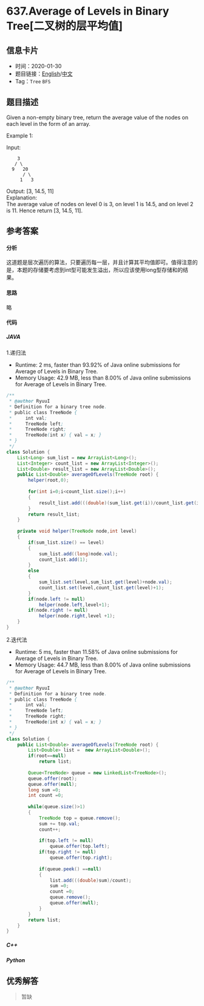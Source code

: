 # 637.Average of Levels in Binary Tree[二叉树的层平均值]

## 信息卡片

* 时间：2020-01-30
* 题目链接：[English](https://leetcode.com/problems/average-of-levels-in-binary-tree/)/[中文](https://leetcode-cn.com/problems/average-of-levels-in-binary-tree/)
* Tag：`Tree` `BFS`
## 题目描述
Given a non-empty binary tree, return the average value of the nodes on each level in the form of an array.

Example 1:  

Input:

        3
       / \
      9   20
          / \
         1   3
Output: [3, 14.5, 11]  
Explanation:  
The average value of nodes on level 0 is 3,  on level 1 is 14.5, and on level 2 is 11. Hence return [3, 14.5, 11].  


## 参考答案   


#### 分析

这道题是层次遍历的算法，只要遍历每一层，并且计算其平均值即可。值得注意的是，本题的存储要考虑到int型可能发生溢出，所以应该使用long型存储和的结果。  

#### 思路
略

#### 代码

##### JAVA

1.递归法

* Runtime: 2 ms, faster than 93.92% of Java online submissions for Average of Levels in Binary Tree.
* Memory Usage: 42.9 MB, less than 8.00% of Java online submissions for Average of Levels in Binary Tree.

```Java
/**
 * @author RyuuI
 * Definition for a binary tree node.
 * public class TreeNode {
 *     int val;
 *     TreeNode left;
 *     TreeNode right;
 *     TreeNode(int x) { val = x; }
 * }
 */
class Solution {
	List<Long> sum_list = new ArrayList<Long>();
	List<Integer> count_list = new ArrayList<Integer>();
	List<Double> result_list = new ArrayList<Double>();
    public List<Double> averageOfLevels(TreeNode root) {
		helper(root,0);
		
		for(int i=0;i<count_list.size();i++)
		{
			result_list.add(((double)(sum_list.get(i))/count_list.get(i)));
		}
		return result_list;
    }
	
	private void helper(TreeNode node,int level)
	{
		if(sum_list.size() == level)
		{
			sum_list.add((long)node.val);	
			count_list.add(1);
		}
		else
		{
			sum_list.set(level,sum_list.get(level)+node.val);
			count_list.set(level,count_list.get(level)+1);
		}
		if(node.left != null)
			helper(node.left,level+1);
		if(node.right != null)
			helper(node.right,level +1);
	}
}
```


2.迭代法  

* Runtime: 5 ms, faster than 11.58% of Java online submissions for Average of Levels in Binary Tree.
* Memory Usage: 44.7 MB, less than 8.00% of Java online submissions for Average of Levels in Binary Tree.

```Java
/**
 * @author RyuuI
 * Definition for a binary tree node.
 * public class TreeNode {
 *     int val;
 *     TreeNode left;
 *     TreeNode right;
 *     TreeNode(int x) { val = x; }
 * }
 */
class Solution {
    public List<Double> averageOfLevels(TreeNode root) {
		List<Double> list =  new ArrayList<Double>();
		if(root==null)
			return list;
		
		Queue<TreeNode> queue = new LinkedList<TreeNode>();
		queue.offer(root);
		queue.offer(null);
		long sum =0;
		int count =0;
		
		while(queue.size()>1)
		{
			TreeNode top = queue.remove();
			sum += top.val;
			count++;
			
			if(top.left != null)
				queue.offer(top.left);
			if(top.right != null)
				queue.offer(top.right);
			
			if(queue.peek() ==null)
			{
				list.add(((double)sum)/count);
				sum =0;
				count =0;
				queue.remove();
				queue.offer(null);
			}
		}
		return list;   
    }
}
```

##### C++


##### Python


## 优秀解答

>暂缺
